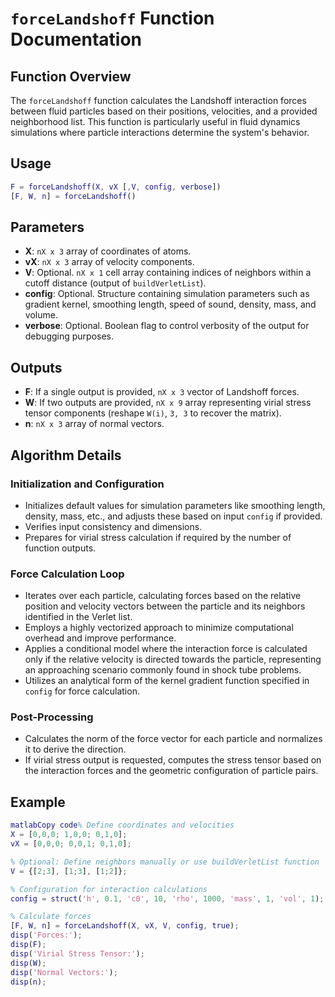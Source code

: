 # `forceLandshoff` Function Documentation

## Function Overview

The `forceLandshoff` function calculates the Landshoff interaction forces between fluid particles based on their positions, velocities, and a provided neighborhood list. This function is particularly useful in fluid dynamics simulations where particle interactions determine the system's behavior.

## Usage

```matlab
F = forceLandshoff(X, vX [,V, config, verbose])
[F, W, n] = forceLandshoff()
```

## Parameters

- **X**: `nX x 3` array of coordinates of atoms.
- **vX**: `nX x 3` array of velocity components.
- **V**: Optional. `nX x 1` cell array containing indices of neighbors within a cutoff distance (output of `buildVerletList`).
- **config**: Optional. Structure containing simulation parameters such as gradient kernel, smoothing length, speed of sound, density, mass, and volume.
- **verbose**: Optional. Boolean flag to control verbosity of the output for debugging purposes.

## Outputs

- **F**: If a single output is provided, `nX x 3` vector of Landshoff forces.
- **W**: If two outputs are provided, `nX x 9` array representing virial stress tensor components (reshape `W(i)`, `3, 3` to recover the matrix).
- **n**: `nX x 3` array of normal vectors.

## Algorithm Details

### Initialization and Configuration

- Initializes default values for simulation parameters like smoothing length, density, mass, etc., and adjusts these based on input `config` if provided.
- Verifies input consistency and dimensions.
- Prepares for virial stress calculation if required by the number of function outputs.

### Force Calculation Loop

- Iterates over each particle, calculating forces based on the relative position and velocity vectors between the particle and its neighbors identified in the Verlet list.
- Employs a highly vectorized approach to minimize computational overhead and improve performance.
- Applies a conditional model where the interaction force is calculated only if the relative velocity is directed towards the particle, representing an approaching scenario commonly found in shock tube problems.
- Utilizes an analytical form of the kernel gradient function specified in `config` for force calculation.

### Post-Processing

- Calculates the norm of the force vector for each particle and normalizes it to derive the direction.
- If virial stress output is requested, computes the stress tensor based on the interaction forces and the geometric configuration of particle pairs.

## Example

```matlab
matlabCopy code% Define coordinates and velocities
X = [0,0,0; 1,0,0; 0,1,0];
vX = [0,0,0; 0,0,1; 0,1,0];

% Optional: Define neighbors manually or use buildVerletList function
V = {[2;3], [1;3], [1;2]};

% Configuration for interaction calculations
config = struct('h', 0.1, 'c0', 10, 'rho', 1000, 'mass', 1, 'vol', 1);

% Calculate forces
[F, W, n] = forceLandshoff(X, vX, V, config, true);
disp('Forces:');
disp(F);
disp('Virial Stress Tensor:');
disp(W);
disp('Normal Vectors:');
disp(n);
```